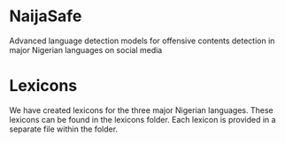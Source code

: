 # NaijaSafe
Advanced language detection models for offensive contents detection in major Nigerian languages on social media

# Lexicons
We have created lexicons for the three major Nigerian languages. These lexicons can be found in the lexicons folder. Each lexicon is provided in a separate file within the folder.
